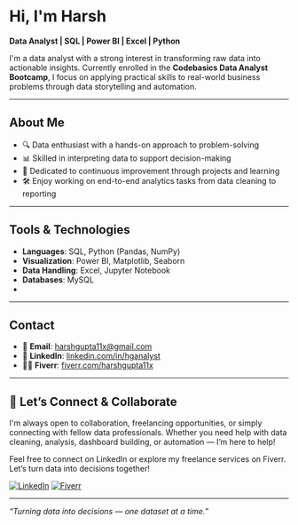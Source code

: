 # Hi, I'm Harsh

**Data Analyst | SQL | Power BI | Excel | Python**

I'm a data analyst with a strong interest in transforming raw data into actionable insights. Currently enrolled in the **Codebasics Data Analyst Bootcamp**, I focus on applying practical skills to real-world business problems through data storytelling and automation.

---

## About Me

- 🔍 Data enthusiast with a hands-on approach to problem-solving  
- 📊 Skilled in interpreting data to support decision-making  
- 🔄 Dedicated to continuous improvement through projects and learning  
- 🛠️ Enjoy working on end-to-end analytics tasks from data cleaning to reporting

---

## Tools & Technologies

- **Languages**: SQL, Python (Pandas, NumPy)  
- **Visualization**: Power BI, Matplotlib, Seaborn  
- **Data Handling**: Excel, Jupyter Notebook  
- **Databases**: MySQL 
- 

---

## Contact

- 📧 **Email**: harshgupta11x@gmail.com  
- 💼 **LinkedIn**: [linkedin.com/in/hganalyst](https://www.linkedin.com/in/hganalyst/)  
- 🧑‍💼 **Fiverr**: [fiverr.com/harshgupta11x](https://www.fiverr.com/databyharsh?public_mode=true)

---

## 🤝 Let’s Connect & Collaborate

I'm always open to collaboration, freelancing opportunities, or simply connecting with fellow data professionals. Whether you need help with data cleaning, analysis, dashboard building, or automation — I’m here to help!

Feel free to connect on LinkedIn or explore my freelance services on Fiverr. Let’s turn data into decisions together!

[![LinkedIn](https://img.shields.io/badge/LinkedIn-Connect-blue?style=for-the-badge&logo=linkedin)](https://www.linkedin.com/in/hganalyst)
[![Fiverr](https://img.shields.io/badge/Fiverr-View%20Profile-green?style=for-the-badge&logo=fiverr)](https://www.fiverr.com/databyharsh?public_mode=true)

---

*“Turning data into decisions — one dataset at a time.”*
